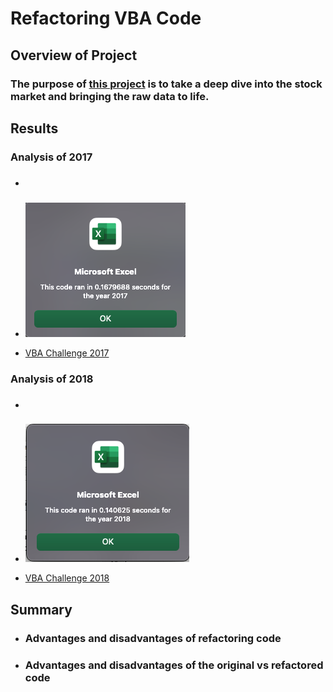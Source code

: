 # Refactoring VBA Code

## Overview of Project

### The purpose of [this project](https://github.com/Ctblossey/stock-analysis) is to take a deep dive into the stock market and bringing the raw data to life. 

## Results

### Analysis of 2017

- ###
- ![](https://github.com/Ctblossey/stock-analysis/blob/main/Resources/VBA_Challenge_2017.png)
    
- [VBA Challenge 2017](https://github.com/Ctblossey/stock-analysis/blob/main/Resources/VBA_Challenge_2017.png)

### Analysis of 2018

- ###

- ![](https://github.com/Ctblossey/stock-analysis/blob/main/Resources/VBA_Challenge_2018.png)
    
- [VBA Challenge 2018](https://github.com/Ctblossey/stock-analysis/blob/main/Resources/VBA_Challenge_2018.png)


## Summary

- ### Advantages and disadvantages of refactoring code
- ### Advantages and disadvantages of the original vs refactored code
